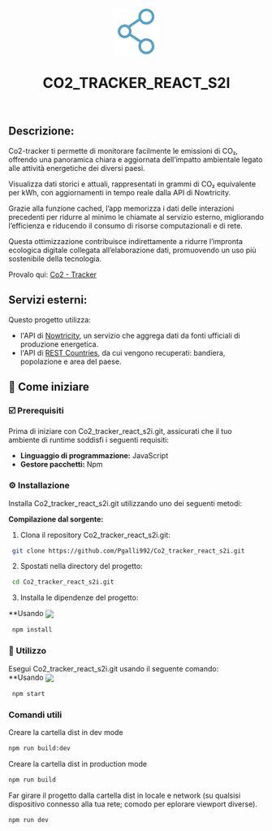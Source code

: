 <p align="center">
    <img src="https://github.com/Pgalli992/Co2_tracker_react_s2i/blob/main/src/assets/molecola.png" align="center">
</p>
<p align="center"><h1 align="center">CO2_TRACKER_REACT_S2I</h1></p>
<br>


## Descrizione:

Co2-tracker ti permette di monitorare facilmente le emissioni di CO₂, offrendo una panoramica chiara e aggiornata dell’impatto ambientale legato alle attività energetiche dei diversi paesi.

Visualizza dati storici e attuali, rappresentati in grammi di CO₂ equivalente per kWh, con aggiornamenti in tempo reale dalla API di Nowtricity.

Grazie alla funzione cached, l’app memorizza i dati delle interazioni precedenti per ridurre al minimo le chiamate al servizio esterno, migliorando l’efficienza e riducendo il consumo di risorse computazionali e di rete.

Questa ottimizzazione contribuisce indirettamente a ridurre l’impronta ecologica digitale collegata all’elaborazione dati, promuovendo un uso più sostenibile della tecnologia.

Provalo qui: [Co2 - Tracker]([https://pg-veganrecipes.netlify.app/](https://pg-co2tracker.pg-dev.space/))

## Servizi esterni:
Questo progetto utilizza:
- l'API di [Nowtricity]([https://www.nowtricity.com/emissions-api/](https://www.nowtricity.com/emissions-api/)), un servizio che aggrega dati da fonti ufficiali di produzione energetica.
- l'API di [REST Countries]([https://restcountries.com/](https://restcountries.com/)), da cui vengono recuperati: bandiera, popolazione e area del paese.

## 🚀 Come iniziare

### ☑️ Prerequisiti

Prima di iniziare con Co2_tracker_react_s2i.git, assicurati che il tuo ambiente di runtime soddisfi i seguenti requisiti:

- **Linguaggio di programmazione:** JavaScript  
- **Gestore pacchetti:** Npm

### ⚙️ Installazione

Installa Co2_tracker_react_s2i.git utilizzando uno dei seguenti metodi:

**Compilazione dal sorgente:**

1. Clona il repository Co2_tracker_react_s2i.git:
```sh
 git clone https://github.com/Pgalli992/Co2_tracker_react_s2i.git
```
2. Spostati nella directory del progetto:
```sh
 cd Co2_tracker_react_s2i.git
```

3. Installa le dipendenze del progetto:

**Usando [<img align="center" src="https://img.shields.io/badge/npm-CB3837.svg?style={badge_style}&logo=npm&logoColor=white" />](https://www.npmjs.com/)
```sh
 npm install
```

### 🤖 Utilizzo

Esegui Co2_tracker_react_s2i.git usando il seguente comando:  
**Usando [<img align="center" src="https://img.shields.io/badge/npm-CB3837.svg?style={badge_style}&logo=npm&logoColor=white" />](https://www.npmjs.com/)
```sh
 npm start
```
### Comandi utili


Creare la cartella dist in dev mode

```sh
npm run build:dev
```

Creare la cartella dist in production mode

```sh
npm run build
```

Far girare il progetto dalla cartella dist in locale e network (su qualsisi dispositivo connesso alla tua rete; comodo per eplorare viewport diverse).

```sh
npm run dev
```


